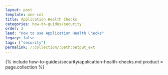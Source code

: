 ```yaml
---
layout: post
template: one-col
title: Application Health Checks
categories: how-to-guides/security
order: 2
lead: "How to use Application Health Checks"
legacy: false
tags: ["security"]
permalink: /:collection/:path:output_ext
---
```

{% include how-to-guides/security/application-health-checks.md product = page.collection %} 